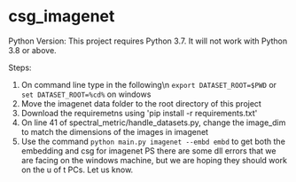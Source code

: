 # csg_imagenet
Python Version: This project requires Python 3.7. It will not work with Python 3.8 or above.

Steps:

1. On command line type in  the following\n
 `export DATASET_ROOT=$PWD`  or `set DATASET_ROOT=%cd%` on windows
2. Move the imagenet data folder to the root directory of this project
3. Download the requiremetns using 'pip install -r requirements.txt' 
4. On line 41 of spectral_metric/handle_datasets.py, change the image_dim to match the dimensions of the images in imagenet 
5. Use the command `python main.py imagenet --embd embd` to get both the embedding and csg for imagenet
PS there are some dll errors that we are facing on the windows machine, but we are hoping they should work on the u of t PCs. Let us know. 
